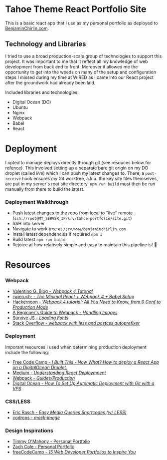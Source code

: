 # Tahoe Theme React Portfolio Site

This is a basic react app that I use as my personal portfolio as deployed to [BenjaminChirlin.com](http://www.benjaminchirlin.com).

## Technology and Libraries

I tried to use a broad production-scale group of technologies to support this project. It was important to me that it reflect all my knowledge of web development from back end to front. Moreover it allowed me the opportunity to get into the weeds on many of the setup and configuration steps I missed during my time at WIRED as I came into our React project after the groundwork had already been laid.

Included libraries and technologies:

- Digital Ocean (DO)
- Ubuntu
- Nginx
- Webpack
- Babel
- React

# Deployment

I opted to manage deploys directly through git (see resouces below for refence). This involved setting up a separate bare git origin on my DO droplet (called *live*) which I can push my latest changes to. There, a `post-receive` hook ensures my Git worktree, a.k.a. the key site files themselves, are put in my server's root site directory. `npm run build` must then be run manually from there to build the latest.

### Deployment Walkthrough

- Push latest changes to the repo from local to "live" remote (`ssh://root@MY_SERVER_IP/srv/tahoe-portfolio/site.git`)
- SSH into server
- Navigate to work tree at `/srv/www/benjaminchirlin.com`
- Install latest dependencies if required `npm i`
- Build latest `npm run build`
- Rejoice at how relatively simple and easy to maintain this pipeline is! :tada:

# Resources

### Webpack

- [Valentino G. Blog - *Webpack 4 Tutorial*](https://www.valentinog.com/blog/webpack-4-tutorial/#webpack_4_setting_up_webpack_4_with_React)
- [rwieruch; - *The Minimal React + Webpack 4 + Babel Setup*](https://www.robinwieruch.de/minimal-react-webpack-babel-setup/)
- [Hackernoon - *Webpack 4 tutorial: All You Need to Know, from 0 Conf to Production Mode*](https://hackernoon.com/webpack-4-tutorial-all-you-need-to-know-from-0-conf-to-production-mode-d32759d0dc2d)
- [A Beginner's Guide to Webpack - *Handling Images*](https://medium.com/a-beginners-guide-for-webpack-2/handling-images-e1a2a2c28f8d)
- [Survive JS - *Loading Fonts*](https://survivejs.com/webpack/loading/fonts/)
- [Stack Overflow - *webpack with less and postcss autoprefixer*](https://stackoverflow.com/questions/47846209/webpack-with-less-and-postcss-autoprefixer)

### Deployment

Imporant resources I used when determining production deployment include the following:

- [Free Code Camp - *I Built This - Now What? How to deploy a React App on a DigitalOcean Droplet.*](https://medium.freecodecamp.org/i-built-this-now-what-how-to-deploy-a-react-app-on-a-digitalocean-droplet-662de0fe3f48)
- [Medium - *Understanding React Deploymnent*](https://medium.com/@baphemot/understanding-react-deployment-5a717d4378fd)
- [Webpack - *Guides/Production*](https://webpack.js.org/guides/production/)
- [Digital Ocean - *How To Set Up Automatic Deployment with Git with a VPS*](https://www.digitalocean.com/community/tutorials/how-to-set-up-automatic-deployment-with-git-with-a-vps)

### CSS/LESS

- [Eric Rasch - *Easy Media Queries Shortcodes (w/ LESS)*](https://codepen.io/ericrasch/pen/HzoEx)
- [codrops - *mask-image*](https://tympanus.net/codrops/css_reference/mask-image/)

### Design Inspirations

- [Timmy O'Mahony - Personal Portfolio](https://timmyomahony.com/#recent-projects)
- [Zach Cole - Personal Portfolio](http://zcole.me/)
- [freeCodeCamp - *15 Web Developer Portfolios to Inspire You*](https://medium.freecodecamp.org/15-web-developer-portfolios-to-inspire-you-137fb1743cae)

